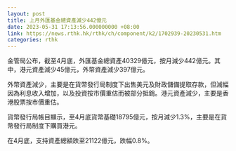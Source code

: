 ```yaml
---
layout: post
title: 上月外匯基金總資產減少442億元
date: 2023-05-31 17:13:56.000000000 +08:00
link: https://news.rthk.hk/rthk/ch/component/k2/1702939-20230531.htm
categories: rthk
---
```


金管局公布，截至4月底，外匯基金總資產40329億元，按月減少442億元。其中，港元資產減少45億元，外幣資產減少397億元。

外幣資產減少，主要是在貨幣發行局制度下出售美元及財政儲備提取存款，但減幅因為利息收入增加，以及投資按市價重估而被部分抵銷。港元資產減少，主要是香港股票按市價重估。

貨幣發行局帳目顯示，至4月底貨幣基礎18795億元，按月減少1.3%，主要是在貨幣發行局制度下購買港元。

在4月底，支持資產總額跌至21122億元，跌幅0.8%。
